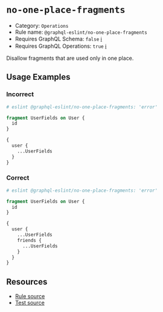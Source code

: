 # `no-one-place-fragments`

- Category: `Operations`
- Rule name: `@graphql-eslint/no-one-place-fragments`
- Requires GraphQL Schema: `false` [ℹ️](../../README.md#extended-linting-rules-with-graphql-schema)
- Requires GraphQL Operations: `true`
  [ℹ️](../../README.md#extended-linting-rules-with-siblings-operations)

Disallow fragments that are used only in one place.

## Usage Examples

### Incorrect

```graphql
# eslint @graphql-eslint/no-one-place-fragments: 'error'

fragment UserFields on User {
  id
}

{
  user {
    ...UserFields
  }
}
```

### Correct

```graphql
# eslint @graphql-eslint/no-one-place-fragments: 'error'

fragment UserFields on User {
  id
}

{
  user {
    ...UserFields
    friends {
      ...UserFields
    }
  }
}
```

## Resources

- [Rule source](../../packages/plugin/src/rules/no-one-place-fragments.ts)
- [Test source](../../packages/plugin/tests/no-one-place-fragments.spec.ts)
